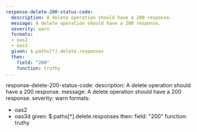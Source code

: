 ```yaml
---
response-delete-200-status-code:
  description: A delete operation should have a 200 response.
  message: A delete operation should have a 200 response.
  severity: warn
  formats:
  - oas2
  - oas3
  given: $.paths[*].delete.responses
  then:
    field: "200"
    function: truthy
...
```

response-delete-200-status-code:
  description: A delete operation should have a 200 response.
  message: A delete operation should have a 200 response.
  severity: warn
  formats:
  - oas2
  - oas3d
  given: $.paths[*].delete.responses
  then:
    field: "200"
    function: truthy